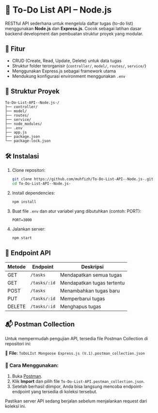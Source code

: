 # 📝 To-Do List API – Node.js

RESTful API sederhana untuk mengelola daftar tugas (to-do list) menggunakan **Node.js** dan **Express.js**. Cocok sebagai latihan dasar backend development dan pembuatan struktur proyek yang modular.

## 🚀 Fitur

- CRUD (Create, Read, Update, Delete) untuk data tugas
- Struktur folder terorganisir (`controller/`, `model/`, `routes/`, `service/`)
- Menggunakan Express.js sebagai framework utama
- Mendukung konfigurasi environment menggunakan `.env`

## 📁 Struktur Proyek

```
To-Do-List-API--Node.js-/
├── controller/
├── model/
├── routes/
├── service/
├── node_modules/
├── .env
├── app.js
├── package.json
└── package-lock.json
```

## 🛠️ Instalasi

1. Clone repositori:

   ```bash
   git clone https://github.com/muhfizh/To-Do-List-API--Node.js-.git
   cd To-Do-List-API--Node.js-
   ```

2. Install dependencies:

   ```bash
   npm install
   ```

3. Buat file `.env` dan atur variabel yang dibutuhkan (contoh: PORT):

   ```
   PORT=3000
   ```

4. Jalankan server:

   ```bash
   npm start
   ```

## 📡 Endpoint API

| Metode | Endpoint     | Deskripsi                  |
| ------ | ------------ | -------------------------- |
| GET    | `/tasks`     | Mendapatkan semua tugas    |
| GET    | `/tasks/:id` | Mendapatkan tugas tertentu |
| POST   | `/tasks`     | Menambahkan tugas baru     |
| PUT    | `/tasks/:id` | Memperbarui tugas          |
| DELETE | `/tasks/:id` | Menghapus tugas            |

## 📬 Postman Collection

Untuk mempermudah pengujian API, tersedia file Postman Collection di repositori ini:

📁 **File:** `ToDoLIst Mongoose Express.js (V.1).postman_collection.json`

### 🔧 Cara Menggunakan:

1. Buka [Postman](https://www.postman.com/downloads/).
2. Klik **Import** dan pilih file `To-Do-List-API.postman_collection.json`.
3. Setelah berhasil diimpor, Anda bisa langsung mencoba endpoint-endpoint yang tersedia di koleksi tersebut.

Pastikan server API sedang berjalan sebelum menjalankan request dari koleksi ini.
